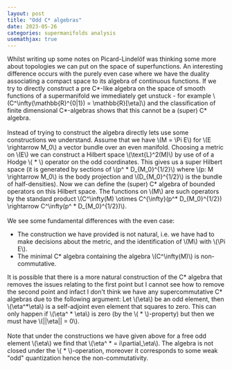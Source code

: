 ```yaml
---
layout: post
title: "Odd C* algebras"
date: 2023-05-26
categories: supermanifolds analysis
usemathjax: true
---
```


<p>
Whilst writing up some notes on Picard-Lindel&ouml;f was thinking some more
about topologies we can put on the space of superfunctions. An interesting
difference occurs with the purely even case where we have the duality
associating a compact space to its algebra of continuous functions. If we try
to directly construct a pre C*-like algebra on the space of smooth functions
of a supermanifold we immediately get unstuck - for example
\(C^\infty(\mathbb{R}^{0|1}) = \mathbb{R}[\eta]\) and the classification of
finite dimensional C*-algebras shows that this cannot be a (super) C* 
algebra.
<br/><br/>
Instead of trying to construct the algebra directly lets use some constructions
we understand. Assume that we have \(M = \Pi E\) for \(E \rightarrow M_0\)
a vector bundle over an even manifold. Choosing a metric on \(E\) we can
construct a Hilbert space \(\text{L}^2(M)\) by use of of a Hodge \( * \)
operator on the odd coordinates. This gives us a super Hilbert space (it is
generated by sections of \(p^ * D_{M_0}^{1/2}\) where \(p: M \rightarrow M_0\)
is the body projection and \(D_{M_0}^{1/2}\) is the bundle of half-densities).
Now we can define the (super) C* algebra of bounded operators on this Hilbert
space. The functions on \(M\) are such operators by the standard product
\(C^\infty(M) \otimes C^{\infty}(p^* D_{M_0}^{1/2}) \rightarrow C^\infty(p^ * 
D_{M_0}^{1/2})\).
<br/><br/>
We see some fundamental differences with the even case:
<ul>
<li> The construction we have provided is not natural, i.e. we have had to
make decisions about the metric, and the identification of \(M\) with \(\Pi
E\).</li>
<li>The minimal C* algebra containing the algebra \(C^\infty(M)\) is
non-commutative.</li>
</ul>
It is possible that there is a more natural construction of the C* algebra that
removes the issues relating to the first point but I cannot see how to remove
the second point and infact I don't think we have any supercommutative C*
algebras due to the following argument: Let \(\eta\) be an odd element, then
\(\eta^*\eta\) is a self-adjoint even element that squares to zero. This can
only happen if \(\eta^ * \eta\) is zero (by the \( * \)-property) but then we
must have \(||\eta|| = 0\).
<br/><br/>
Note that under the constructions we have given above for a free odd element
\(\eta\) we find that \(\eta^ * = i\partial_\eta\). The algebra is not closed
under the \( * \)-operation, moreover it corresponds to some weak "odd"
quantization hence the non-commutativity. 
</p>
